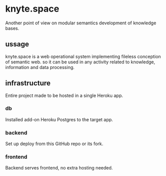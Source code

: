 # knyte.space
Another point of view on modular semantics development of knowledge bases.

## ussage
knyte.space is a web operational system implementing fileless conception of semantic web. so it can be used in any activity related to knowledge, information and data processing.

## infrastructure
Entire project made to be hosted in a single Heroku app.
### db
Installed add-on Heroku Postgres to the target app.
### backend
Set up deploy from this GitHub repo or its fork.
### frontend
Backend serves frontend, no extra hosting needed.